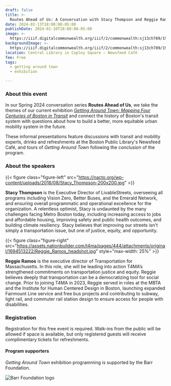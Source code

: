 ```yaml
---
draft: false
title: >-
  Routes Ahead of Us: A Conversation with Stacy Thompson and Reggie Ramos
date: 2024-02-13T18:00:00-05:00
publishDate: 2024-01-10T18:00:00-05:00
image: >-
  https://iiif.digitalcommonwealth.org/iiif/2/commonwealth:sj13ch789/1916,1264,4032,1722/,1200/0/default.jpg
backgroundImage: >-
  https://iiif.digitalcommonwealth.org/iiif/2/commonwealth:sj13ch789/1916,1264,4032,1722/,1200/0/default.jpg
location: Central Library in Copley Square – Newsfeed Café
fee: Free
tags:
  - getting around town
  - exhibition

---
```


### About this event

In our Spring 2024 conversation series **Routes Ahead of Us**, we take the themes of our current exhibition [*Getting Around Town: Mapping Four Centuries of Boston in Transit*](https://www.leventhalmap.org/digital-exhibitions/getting-around-town/) and connect the history of Boston's transit system with questions about how to build a better, more equitable urban mobility system in the future.

These informal presentations feature discussions with transit and mobility experts, drinks and refreshments at the Boston Public Library's Newsfeed Café, and tours of _Getting Around Town_ following the conclusion of the program.

### About the speakers

{{< figure class="figure-left" src="https://nacto.org/wp-content/uploads/2018/08/Stacy_Thompson-200x200.jpg" >}}


**Stacy Thompson** is the Executive Director of LivableStreets, overseeing all programs including Vision Zero, Better Buses, and the Emerald Network, and ensuring overall programmatic and operational excellence for the organization. A relentless optimist, Stacy is undaunted by the many challenges facing Metro Boston today, including increasing access to jobs and affordable housing, improving safety and public health outcomes, and building climate resiliency. Stacy believes that improving our streets isn't simply a transportation issue, but one of justice, equity, and opportunity.

<div style="max-height:200px;">

{{< figure class="figure-right" src="https://assets.nationbuilder.com/t4ma/pages/444/attachments/original/1694513222/Reggie_Ramos_headshot.jpg" style="max-width: 25%" >}}

</div>


**Reggie Ramos** is the executive director of Transportation for Massachusetts. In this role, she will be leading into action T4MA’s strengthened commitments on transportation justice and equity. Reggie believes deeply that transportation can be a democratizing tool for social change. Prior to joining T4MA in 2023, Reggie served in roles at the MBTA and the Institute for Human Centered Design in Boston, launching expanded Fairmount Line service and free bus projects and contributing to subway, light rail, and commuter rail station design to ensure access for people with disabilities.



### Registration

Registration for this free event is required. Walk-ins from the public will be allowed if space is available, but only registered guests will receive complimentary tickets for refreshments.

#### Program supporters

_Getting Around Town_ exhibition programming is supported by the Barr Foundation.

![Barr Foundation logo](https://barrfdn-prod.s3.amazonaws.com/image/3394/crop_preview.jpg?1600189547)
